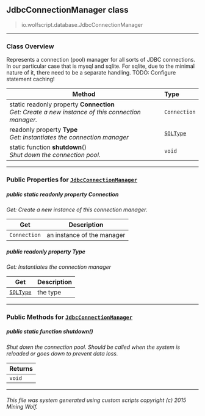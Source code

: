 ## JdbcConnectionManager __class__

>io.wolfscript.database.JdbcConnectionManager

---

### Class Overview

Represents a connection (pool) manager for all sorts of JDBC connections. In our particular case that is mysql and sqlite. For sqlite, due to the minimal nature of it, there need to be a separate handling. TODO: Configure statement caching!

Method | Type   
--- | :--- 
static readonly property __Connection__ <br> _Get: Create a new instance of this connection manager._ | `Connection`
 readonly property __Type__ <br> _Get: Instantiates the connection manager_ | [`SQLType`](SQLType.md)
static function __shutdown__() <br> _Shut down the connection pool._ | `void`



---


### Public Properties for [`JdbcConnectionManager`](JdbcConnectionManager.md)

##### <a id='connection'></a>public static readonly property __Connection__

_Get: Create a new instance of this connection manager._

Get | Description
--- | --- 
`Connection` | an instance of the manager



##### <a id='type'></a>public  readonly property __Type__

_Get: Instantiates the connection manager_

Get | Description
--- | --- 
[`SQLType`](SQLType.md) | the type



---

### Public Methods for [`JdbcConnectionManager`](JdbcConnectionManager.md)

##### <a id='shutdown'></a>public static function __shutdown__()

_Shut down the connection pool. Should be called when the system is reloaded or goes down to prevent data loss._

Returns | 
--- | 
`void` |


---


###### This file was system generated using custom scripts copyright (c) 2015 Mining Wolf.
	

